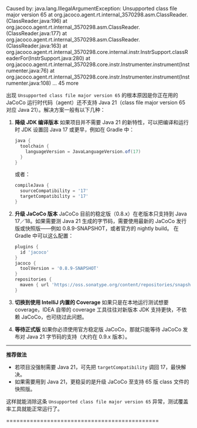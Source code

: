 

Caused by: java.lang.IllegalArgumentException: Unsupported class file major version 65
	at org.jacoco.agent.rt.internal_3570298.asm.ClassReader.<init>(ClassReader.java:196)
	at org.jacoco.agent.rt.internal_3570298.asm.ClassReader.<init>(ClassReader.java:177)
	at org.jacoco.agent.rt.internal_3570298.asm.ClassReader.<init>(ClassReader.java:163)
	at org.jacoco.agent.rt.internal_3570298.core.internal.instr.InstrSupport.classReaderFor(InstrSupport.java:280)
	at org.jacoco.agent.rt.internal_3570298.core.instr.Instrumenter.instrument(Instrumenter.java:76)
	at org.jacoco.agent.rt.internal_3570298.core.instr.Instrumenter.instrument(Instrumenter.java:108)
	... 45 more


出现 `Unsupported class file major version 65` 的根本原因是你正在用的 JaCoCo 运行时代码（agent）还不支持 Java 21（class file major version 65 对应 Java 21）。解决方案一般有以下几种：

1. **降级 JDK 编译版本**
   如果项目并不需要 Java 21 的新特性，可以把编译和运行时 JDK 设置回 Java 17 或更早，例如在 Gradle 中：

   ```gradle
   java {
     toolchain {
       languageVersion = JavaLanguageVersion.of(17)
     }
   }
   ```

   或者：

   ```groovy
   compileJava {
     sourceCompatibility = '17'
     targetCompatibility = '17'
   }
   ```

2. **升级 JaCoCo 版本**
   JaCoCo 目前的稳定版（0.8.x）在老版本只支持到 Java 17／18。如果需要测 Java 21 生成的字节码，需要使用最新的 JaCoCo 发行版或快照版——例如 0.8.9-SNAPSHOT，或者官方的 nightly build。
   在 Gradle 中可以这么配置：

   ```gradle
   plugins {
     id 'jacoco'
   }
   jacoco {
     toolVersion = '0.8.9-SNAPSHOT'
   }
   repositories {
     maven { url 'https://oss.sonatype.org/content/repositories/snapshots/' }
   }
   ```

3. **切换到使用 IntelliJ 内置的 Coverage**
   如果只是在本地运行测试想要 coverage，IDEA 自带的 coverage 工具往往对新版本 JDK 支持更快，不依赖 JaCoCo，也可绕过此问题。

4. **等待正式版**
   如果你必须使用官方稳定版 JaCoCo，那就只能等待 JaCoCo 发布对 Java 21 字节码的支持（大约在 0.9.x 版本）。

---

**推荐做法**

* 若项目没强制需要 Java 21，可先把 `targetCompatibility` 调回 17，最快解决。
* 如果需要用到 Java 21，更稳妥的是升级 JaCoCo 至支持 65 版 class 文件的快照版。

这样就能消除这条 `Unsupported class file major version 65` 异常，测试覆盖率工具就能正常运行了。



=============================================